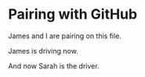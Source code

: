 # Pairing with GitHub

James and I are pairing on this file.

James is driving now.

And now Sarah is the driver.
